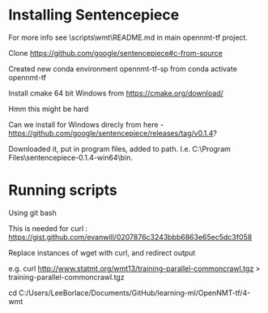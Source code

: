 # Installing Sentencepiece
For more info see \scripts\wmt\README.md in main opennmt-tf project.

Clone https://github.com/google/sentencepiece#c-from-source

Created new conda environment opennmt-tf-sp from conda activate opennmt-tf

Install cmake 64 bit Windows from https://cmake.org/download/

Hmm this might be hard

Can we install for Windows direcly from here - https://github.com/google/sentencepiece/releases/tag/v0.1.4?

Downloaded it, put in program files, added to path. I.e. C:\Program Files\sentencepiece-0.1.4-win64\bin.


# Running scripts
Using git bash

This is needed for curl : https://gist.github.com/evanwill/0207876c3243bbb6863e65ec5dc3f058

Replace instances of wget with curl, and redirect output 

e.g. curl http://www.statmt.org/wmt13/training-parallel-commoncrawl.tgz > training-parallel-commoncrawl.tgz

cd C:/Users/LeeBorlace/Documents/GitHub/learning-ml/OpenNMT-tf/4-wmt